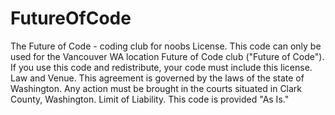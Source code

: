 # FutureOfCode
The Future of Code - coding club for noobs
License. This code can only be used for the Vancouver WA location Future of Code club ("Future of Code").  If you use this code and redistribute, your code must include this license.
Law and Venue. This agreement is governed by the laws of the state of Washington.  Any action must be brought in the courts situated in Clark County, Washington.
Limit of Liability. This code is provided "As Is." 
